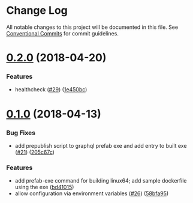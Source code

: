 # Change Log

All notable changes to this project will be documented in this file.
See [Conventional Commits](https://conventionalcommits.org) for commit guidelines.

<a name="0.2.0"></a>
# [0.2.0](http://github.com/jdolle/graphql-prefab/compare/v0.1.0...v0.2.0) (2018-04-20)


### Features

* healthcheck ([#29](http://github.com/jdolle/graphql-prefab/issues/29)) ([1e450bc](http://github.com/jdolle/graphql-prefab/commits/1e450bc))




<a name="0.1.0"></a>
# [0.1.0](http://github.com/jdolle/graphql-prefab/compare/0.0.2...0.1.0) (2018-04-13)


### Bug Fixes

* add prepublish script to graphql prefab exe and add entry to built exe ([#21](http://github.com/jdolle/graphql-prefab/issues/21)) ([205c67c](http://github.com/jdolle/graphql-prefab/commits/205c67c))


### Features

* add prefab-exe command for building linux64; add sample dockerfile using the exe ([bd41015](http://github.com/jdolle/graphql-prefab/commits/bd41015))
* allow configuration via environment variables ([#26](http://github.com/jdolle/graphql-prefab/issues/26)) ([58bfa95](http://github.com/jdolle/graphql-prefab/commits/58bfa95))
